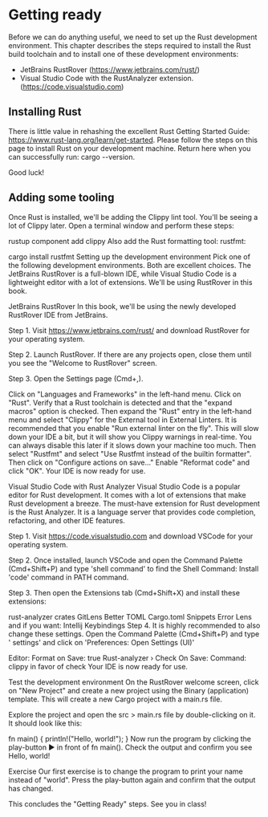 # Getting ready

Before we can do anything useful, we need to set up the Rust development environment. This chapter describes the steps required to install the Rust build toolchain and to install one of these development environments:
- JetBrains RustRover (https://www.jetbrains.com/rust/)
- Visual Studio Code with the RustAnalyzer extension. (https://code.visualstudio.com)

## Installing Rust

There is little value in rehashing the excellent Rust Getting Started Guide: https://www.rust-lang.org/learn/get-started. Please follow the steps on this page to install Rust on your development machine. Return here when you can successfully run: cargo --version.

Good luck!

## Adding some tooling
Once Rust is installed, we'll be adding the Clippy lint tool. You'll be seeing a lot of Clippy later. Open a terminal window and perform these steps:

rustup component add clippy
Also add the Rust formatting tool: rustfmt:

cargo install rustfmt
Setting up the development environment
Pick one of the following development environments. Both are excellent choices. The JetBrains RustRover is a full-blown IDE, while Visual Studio Code is a lightweight editor with a lot of extensions. We'll be using RustRover in this book.

JetBrains RustRover
In this book, we'll be using the newly developed RustRover IDE from JetBrains.

Step 1. Visit https://www.jetbrains.com/rust/ and download RustRover for your operating system.

Step 2. Launch RustRover. If there are any projects open, close them until you see the "Welcome to RustRover" screen.

Step 3. Open the Settings page (Cmd+,).

Click on "Languages and Frameworks" in the left-hand menu.
Click on "Rust".
Verify that a Rust toolchain is detected and that the "expand macros" option is checked.
Then expand the "Rust" entry in the left-hand menu and select "Clippy" for the External tool in External Linters.
It is recommended that you enable "Run external linter on the fly". This will slow down your IDE a bit, but it will show you Clippy warnings in real-time. You can always disable this later if it slows down your machine too much.
Then select "Rustfmt" and select "Use Rustfmt instead of the builtin formatter".
Then click on "Configure actions on save..."
Enable "Reformat code" and click "OK".
Your IDE is now ready for use.

Visual Studio Code with Rust Analyzer
Visual Studio Code is a popular editor for Rust development. It comes with a lot of extensions that make Rust development a breeze. The must-have extension for Rust development is the Rust Analyzer. It is a language server that provides code completion, refactoring, and other IDE features.

Step 1. Visit https://code.visualstudio.com and download VSCode for your operating system.

Step 2. Once installed, launch VSCode and open the Command Palette (Cmd+Shift+P) and type 'shell command' to find the Shell Command: Install 'code' command in PATH command.

Step 3. Then open the Extensions tab (Cmd+Shift+X) and install these extensions:

rust-analyzer
crates
GitLens
Better TOML
Cargo.toml Snippets
Error Lens
and if you want: Intellij Keybindings
Step 4. It is highly recommended to also change these settings. Open the Command Palette (Cmd+Shift+P) and type ' settings' and click on 'Preferences: Open Settings (UI)'

Editor: Format on Save: true
Rust-analyzer › Check On Save: Command: clippy in favor of check
Your IDE is now ready for use.

Test the development environment
On the RustRover welcome screen, click on "New Project" and create a new project using the Binary (application) template. This will create a new Cargo project with a main.rs file.

Explore the project and open the src > main.rs file by double-clicking on it. It should look like this:

fn main() {
    println!("Hello, world!");
}
Now run the program by clicking the play-button ▶️ in front of fn main(). Check the output and confirm you see Hello, world!

Exercise
Our first exercise is to change the program to print your name instead of "world". Press the play-button again and confirm that the output has changed.

This concludes the "Getting Ready" steps. See you in class!

